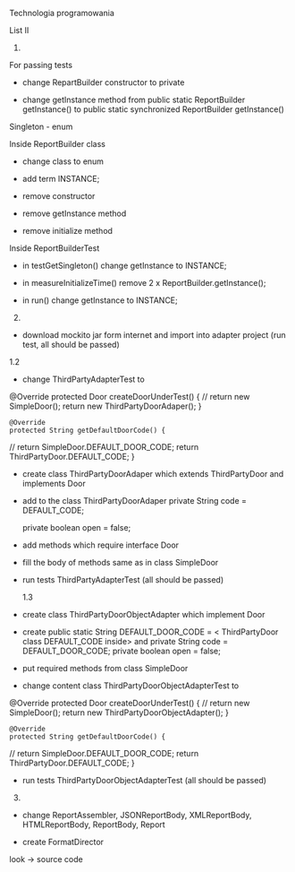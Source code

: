 Technologia programowania

List II

1)

For passing tests

- change RepartBuilder constructor to private

- change getInstance method from public static ReportBuilder getInstance() to public static synchronized ReportBuilder getInstance()

Singleton - enum

Inside ReportBuilder class
- change class to enum

- add term INSTANCE;

- remove constructor

- remove getInstance method

- remove initialize method

Inside ReportBuilderTest

- in testGetSingleton() change getInstance to INSTANCE;

- in measureInitializeTime() remove 2 x ReportBuilder.getInstance();

- in run() change getInstance to INSTANCE;


2)

- download mockito jar form internet and import into adapter project (run test, all should be passed)

1.2


- change ThirdPartyAdapterTest to

@Override
	protected Door createDoorUnderTest() {
//		return new SimpleDoor();
		return new ThirdPartyDoorAdaper();
	}

	@Override
	protected String getDefaultDoorCode() {
//		return SimpleDoor.DEFAULT_DOOR_CODE;
		return ThirdPartyDoor.DEFAULT_CODE;
	}

- create class ThirdPartyDoorAdaper which extends ThirdPartyDoor and implements Door

- add to the class ThirdPartyDoorAdaper
    private String code = DEFAULT_CODE;

    private boolean open = false;
- add methods which require interface Door

- fill the body of methods same as in class SimpleDoor

- run tests ThirdPartyAdapterTest (all should be passed)

  1.3

- create class ThirdPartyDoorObjectAdapter which implement Door

- create public static String DEFAULT_DOOR_CODE = < ThirdPartyDoor class DEFAULT_CODE inside>
and private String code = DEFAULT_DOOR_CODE;
    private boolean open = false;


- put required methods from class SimpleDoor

- change content class ThirdPartyDoorObjectAdapterTest to

@Override
	protected Door createDoorUnderTest() {
//		return new SimpleDoor();
		return new ThirdPartyDoorObjectAdapter();
	}

	@Override
	protected String getDefaultDoorCode() {
//		return SimpleDoor.DEFAULT_DOOR_CODE;
		return ThirdPartyDoor.DEFAULT_CODE;
	}

- run tests ThirdPartyDoorObjectAdapterTest (all should be passed)

3)
- change ReportAssembler, JSONReportBody, XMLReportBody, HTMLReportBody, ReportBody, Report

- create FormatDirector

look -> source code
